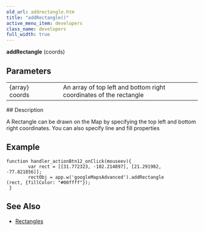 ```yaml
---
old_url: addrectangle.htm
title: "addRectangle()"
active_menu_item: developers
class_name: developers
full_width: true
---
```



**addRectangle** (coords)

## Parameters

<table>
<tr>
<td width="169">
{array} coords

</td>
<td width="17">
</td>
<td width="694">
An array of top left and bottom right coordinates of the rectangle

</td>
</tr>
</table>
## Description

A Rectangle can be drawn on the Map by specifying the top left and bottom right coordinates. You can also specify line and fill properties

## Example

    function handler_actionBtn12_onClick(mouseev){
            var rect = [[31.772323, -102.214897], [21.291982, -77.821856]];
            rectObj = app.w('googleMapsAdvanced').addRectangle
    (rect, {fillColor: "#00ffff"});
     }
     


## See Also

 - [Rectangles](/developers/documentation/product-guide/advanced-important-widgets/google-v3-maps-widget/working-with-overlays/rectangles)

